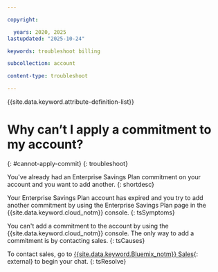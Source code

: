 ```yaml
---

copyright:

  years: 2020, 2025
lastupdated: "2025-10-24"

keywords: troubleshoot billing

subcollection: account

content-type: troubleshoot

---
```


{{site.data.keyword.attribute-definition-list}}

# Why can’t I apply a commitment to my account?
{: #cannot-apply-commit}
{: troubleshoot}

You've already had an Enterprise Savings Plan commitment on your account and you want to add another.
{: shortdesc}

Your Enterprise Savings Plan account has expired and you try to add another commitment by using the Enterprise Savings Plan page in the {{site.data.keyword.cloud_notm}} console.
{: tsSymptoms}

You can't add a commitment to the account by using the {{site.data.keyword.cloud_notm}} console. The only way to add a commitment is by contacting sales.
{: tsCauses}

To contact sales, go to [{{site.data.keyword.Bluemix_notm}} Sales](https://www.ibm.com/solutions/cloud?contactmodule){: external} to begin your chat.
{: tsResolve}
